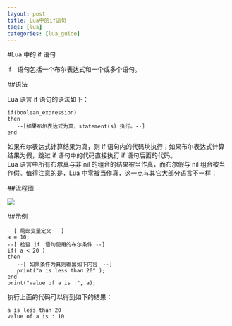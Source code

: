 ```yaml
---
layout: post
title: Lua中的if语句  
tags: [lua]
categories: [lua_guide]
---
```

#Lua 中的 if 语句  

if　语句包括一个布尔表达式和一个或多个语句。　　

##语法  

Lua 语言 if 语句的语法如下：  

```
if(boolean_expression)
then
   --[如果布尔表达式为真，statement(s) 执行。--]
end
```  

如果布尔表达式计算结果为真，则 if 语句内的代码块执行；如果布尔表达式计算结果为假，跳过 if 语句中的代码直接执行 if 语句后面的代码。  
Lua 语言中所有布尔真与非 nil 的组合的结果被当作真，而布尔假与 nil 组合被当作假。值得注意的是，Lua 中零被当作真，这一点与其它大部分语言不一样：  

##流程图  

![](http://www.tutorialspoint.com/lua/images/if_statement.jpg)

##示例  

```
--[ 局部变量定义 --]
a = 10;
--[ 检查 if　语句使用的布尔条件 --]
if( a < 20 )
then
   --[ 如果条件为真则输出如下内容　--]
   print("a is less than 20" );
end
print("value of a is :", a);
```  

执行上面的代码可以得到如下的结果：　　

```
a is less than 20
value of a is : 10
```
